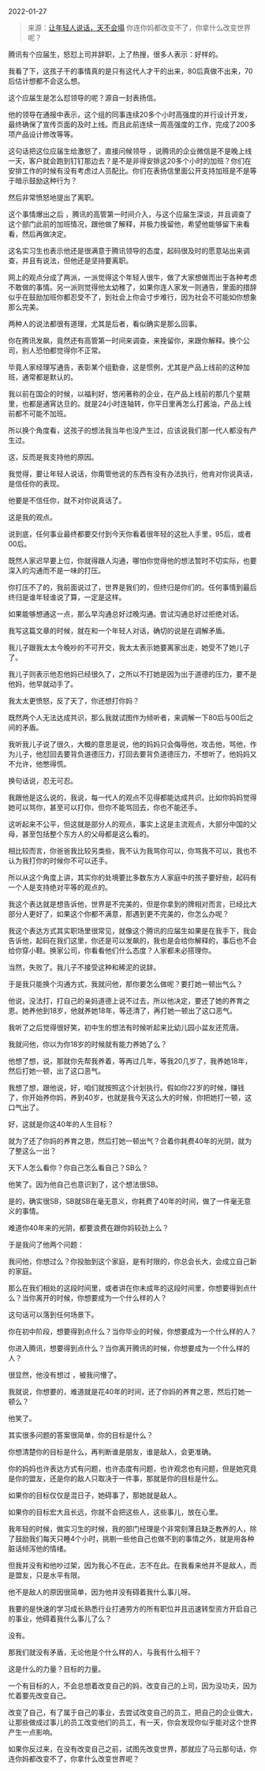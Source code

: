 2022-01-27

> 来源：[让年轻人说话，天不会塌](http://mp.weixin.qq.com/s?__biz=MzU0MjYwNDU2Mw==&mid=2247503627&idx=1&sn=49af7984d4f0e78c450522822791f329&chksm=fb1aa377cc6d2a61f5592c4fc2c26703bb04051a8b9a05dad86e96be49645d24b9a231533453&scene=27#wechat_redirect)
> 你连你妈都改变不了，你拿什么改变世界呢？

腾讯有个应届生，怒怼上司并辞职，上了热搜，很多人表示：好样的。

  

我看了下，这孩子干的事情真的是只有这代人才干的出来，80后真做不出来，70后估计想都不会这么想。  

  

这个应届生是怎么怼领导的呢？源自一封表扬信。

  

他的领导在通报中表示，这个组的同事连续20多个小时高强度的并行设计开发，最终确保了宣传页面的及时上线。而且此前连续一周高强度的工作，完成了200多项产品设计修改等等。  

  

这句话把这位应届生给激怒了，直接问候领导
，说腾讯的企业微信是不是晚上线一天，客户就会跑到钉钉那边去？是不是非得安排这20多个小时的加班？你们在安排工作的时候有没有考虑过人员配比。你们在表扬信里面公开支持加班是不是等于暗示鼓励这种行为？  

  

然后非常愤怒地提出了离职。  

  

这个事情爆出之后
，腾讯的高管第一时间介入，与这个应届生深谈，并且调查了这个部门此前的加班情况，跟他做了解释，并极力挽留他，希望他能够留下来看看，然后再做决定。

  

这名实习生也表示他还是很满意于腾讯领导的态度，起码很及时的愿意站出来调查，并且有说法，但他还是坚持要离职。  

  

网上的观点分成了两派，一派觉得这个年轻人很牛，做了大家想做而出于各种考虑不敢做的事情。另一派则觉得他太幼稚了，如果你连人家发一则通告，里面的措辞似乎在鼓励加班你都忍受不了，到社会上你会寸步难行，因为社会不可能如你想象那么完美。  

  

两种人的说法都很有道理，尤其是后者，看似确实是那么回事。  

  

你在腾讯发飙，竟然还有高管第一时间来调查，来挽留你，来跟你解释。换个公司，别人恐怕都觉得你不正常。  

  

毕竟人家经理写通告，表彰某个组勤奋，这是惯例，尤其是产品上线前的这种加班，通常都是默认的。

  

我以前在国企的时候，以福利好，悠闲著称的企业，在产品上线前的那几个星期里，也都是通宵达旦的。就是24小时连轴转，你平日里再怎么打酱油，产品上线前都不可能不加班。  

  

所以换个角度看，这孩子的想法我当年也没产生过，应该说我们那一代人都没有产生过。  

  

这，反而是我支持他的原因。  

  

我觉得，要让年轻人说话，你甭管他说的东西有没有办法执行，他肯对你说真话，是信任你的表现。  

  

他要是不信任你，就不对你说真话了。

  

这是我的观点。  

  

说到底，任何事业最终都要交付到今天你看着很年轻的这批人手里，95后，或者00后。

  

既然人家迟早要上位，你就得跟人沟通，哪怕你觉得他的想法暂时不切实际，也要深入的沟通而不是一味的打压。  

  

你打压不了的，我前面说过了，世界是我们的，但终归是你们的。任何事情到最后终归是谁年轻谁说了算，一定是这样。

  

如果能够想通这一点，那么早沟通总好过晚沟通。尝试沟通总好过拒绝对话。

  

我写这篇文章的时候，就在和一个年轻人对话，确切的说是在调解矛盾。

  

我儿子跟我太太今晚吵的不可开交，我太太表示她要离家出走，她受不了她儿子了。  

  

我儿子则表示他忍他妈已经很久了，之所以不打她是因为出于道德的压力，要不是他妈，他早就动手了。

  

我太太更愤怒，反了天了，你还想打你妈？  

  

既然两个人无法达成共识，那么我就试图作为倾听者，来调解一下80后与00后之间的矛盾。

  

我听我儿子说了很久，大概的意思是说，他的妈妈只会侮辱他，攻击他，骂他，作为儿子，他怼回去要背负道德压力，打回去要背负道德压力，不想听了，他妈妈又不允许，他憋得慌。  

  

换句话说，忍无可忍。  

  

我跟他是这么说的，我说，每一代人的观点不见得都能达成共识。比如你妈妈觉得她可以骂你，甚至可以打你，但你不能骂回去，你也不能还手。  

  

这听起来不公平，但这就是部分人的观点，事实上这是主流观点，大部分中国的父母，甚至包括整个东方人的父母都是这么看的。  

  

相比较而言，你爸爸我比较另类些，我不认为我骂你可以，你骂我不可以，我也不认为我打你的时候你不可以还手。

  

所以从这个角度上讲，其实你的处境要比多数东方人家庭中的孩子要好些，起码有一个人是支持绝对平等的观点的。  

  

我这个表达就是想告诉他，世界是不完美的，但是你拿到的牌相对而言，已经比大部分人更好了，如果这个你都不满意，那遇到更不完美的，你怎么办呢？  

  

我这个表达方式其实职场里很常见，就像这个腾讯的应届生如果是在我手下，我会告诉他，起码在我们这里，你还是可以发飙的，我也是会给你解释的，事后也不会给你穿小鞋。换家公司，你看看他们什么态度？人家都未必搭理你。  

  

当然，失败了。我儿子不接受这种和稀泥的说辞。  

  

于是我只能换个沟通方式，我就问他，那你要怎么做呢？要打她一顿出气么？

  

他说，没法打，打自己的亲妈道德上说不过去，所以他决定，要还了她的养育之恩。她养他到18岁，他就养她18年，等还清了，再打她一顿出了这口恶气。

  

我听了之后觉得很好笑，初中生的想法有时候听起来比幼儿园小盆友还荒唐。

  

我就问他，你以为你18岁的时候就有能力养她了么？  

  

他想了想，说，那就你先帮我养着，等再过几年，等我20几岁了，我养她18年，然后打她一顿，出了这口恶气。  

  

我想了想，跟他说，好，咱们就按照这个计划执行。假如你22岁的时候，赚钱了，你开始养你妈，养到40岁，也就是我今天这么大的时候，你把她打一顿，这口气出了。  

  

好，这就是你这40年的人生目标？  

  

就为了还了你妈的养育之恩，然后打她一顿出气？合着你耗费40年的光阴，就为了整这么一出？

  

天下人怎么看你？你自己怎么看自己？SB么？  

  

他笑了。因为他自己也意识到了，这个想法很SB。

  

是的，确实很SB，SB就SB在毫无意义，你耗费了40年的时间，做了一件毫无意义的事情。  

  

难道你40年来的光阴，都要浪费在跟你妈较劲上么？

  

于是我问了他两个问题：  

  

我问他，你想过么？你投胎到这个家庭，是有时限的，你总会长大，会成立自己新的家庭。

  

那么在我们相处的这段时间里，或者讲在你未成年的这段时间里，你想要得到点什么？当你离开的时候，你想要成为一个什么样的人？

  

这句话可以落到任何场景下。  

  

你在初中阶段，想要得到点什么？当你毕业的时候，你想要成为一个什么样的人？

  

你进入腾讯，想要得到点什么？当你离开腾讯的时候，你想要成为一个什么样的人？

  

很显然，他没有想过 ，被我问懵了。  

  

我就说，你想要的，难道就是花40年的时间，还了你妈的养育之恩，然后打她一顿么？

  

他笑了。

  

其实很多问题的答案很简单，你的目标是什么？

  

你想清楚你的目标是什么，再判断谁是朋友，谁是敌人，会更准确。

  

你的妈妈也许表达方式有问题，也许态度有问题，也许观念也有问题，但是她究竟是你的盟友，还是你的敌人只取决于一件事，那就是你的目标是什么。  

  

如果你的目标仅仅是混日子，她碍事了，那她就是敌人。

  

如果你的目标宏大且长远，你就不会把这些人，这些事儿，放在心里。

  

我年轻的时候，做实习生的时候，我的部门经理是个非常刻薄且缺乏教养的人，除了鼓励我们每天只睡4个小时，挑剔一些他自己也做不到的事情之外，就是用各种脏话倾泻他的情绪。  

  

但我并没有和他吵过架，因为我心不在此，志不在此。在我看来他并不是敌人，而是盟友，只是水平有限。

  

他不是敌人的原因很简单，因为他并没有碍着我什么事儿呀。  

  

我要的是快速的学习成长熟悉行业打通劳方的所有职位并且迅速转型资方开启自己的事业，他碍着我什么事儿了么？  

  

没有。

  

那我们就没有矛盾，无论他是个什么样的人，与我有什么相干？  

  

这是什么的力量？目标的力量。

  

一个有目标的人，不会总想着改变自己的妈，改变自己的上司，因为没功夫，因为忙着要先改变自己。

  

改变了自己，有了属于自己的事业，去尝试改变自己的员工，把自己的企业做大，让那些做成过事儿的员工改变他们的员工，有一天，你会发现你似乎能对这个世界产生一点影响。  

  

如果你反过来，在没有改变自己之前，试图先改变世界，那就应了马云那句话，你连你妈都改变不了，你拿什么改变世界呢？

